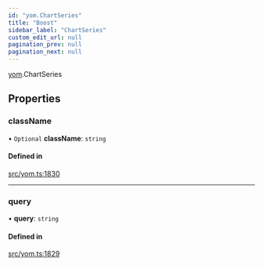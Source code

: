 ```yaml
---
id: "yom.ChartSeries"
title: "Boost"
sidebar_label: "ChartSeries"
custom_edit_url: null
pagination_prev: null
pagination_next: null
---
```


[yom](../namespaces/yom.md).ChartSeries

## Properties

### className

• `Optional` **className**: `string`

#### Defined in

[src/yom.ts:1830](https://github.com/yolmio/boost/blob/5cada48/src/yom.ts#L1830)

___

### query

• **query**: `string`

#### Defined in

[src/yom.ts:1829](https://github.com/yolmio/boost/blob/5cada48/src/yom.ts#L1829)
